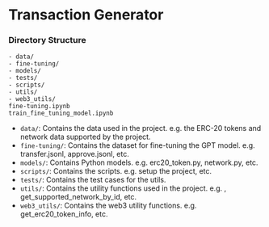 # Transaction Generator

### Directory Structure

```
- data/
- fine-tuning/
- models/
- tests/
- scripts/
- utils/
- web3_utils/
fine-tuning.ipynb
train_fine_tuning_model.ipynb
```

- `data/`: Contains the data used in the project. e.g. the ERC-20 tokens and network data supported by the project.
- `fine-tuning/`: Contains the dataset for fine-tuning the GPT model. e.g. transfer.jsonl, approve.jsonl, etc.
- `models/`: Contains Python models. e.g. erc20_token.py, network.py, etc.
- `scripts/`: Contains the scripts. e.g. setup the project, etc.
- `tests/`: Contains the test cases for the utils.
- `utils/`: Contains the utility functions used in the project. e.g. , get_supported_network_by_id, etc.
- `web3_utils/`: Contains the web3 utility functions. e.g. get_erc20_token_info, etc.
